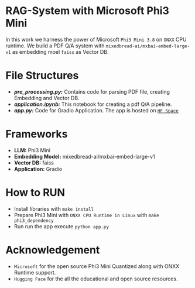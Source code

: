 # RAG-System with Microsoft Phi3 Mini

In this work we harness the power of Microsoft `Phi3 Mini 3.8` on `ONXX` CPU runtime. We build a PDF Q/A system with `mixedbread-ai/mxbai-embed-large-v1` as embedding moel 
`faiss` as Vector DB.

# File Structures
- ***pre_processing.py:*** Contains code for parsing PDF file, creating Embedding and Vector DB.
- ***application.ipynb:*** This notebook for creating a pdf Q/A pipeline.
- ***app.py:*** Code for Gradio Application. The app is hosted on [`HF Space`](https://huggingface.co/spaces/SwastikM/RA)

# Frameworks
- **LLM:** Phi3 Mini
- **Embedding Model:** mixedbread-ai/mxbai-embed-large-v1
- **Vector DB:** faiss
- **Application:** Gradio

# How to RUN
- Install libraries with `make install`
- Prepare Phi3 Mini with `ONXX CPU Runtime in Linux` with `make phi3_dependency`
- Run run the app execute `python app.py`

# Acknowledgement
- `Microsoft` for the open source Phi3 Mini Quantized along with ONXX Runtime support.
- `Hugging Face` for the all the educational and open source resources.
